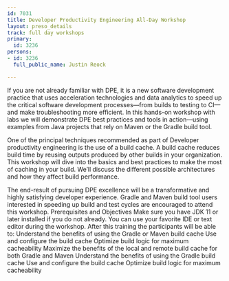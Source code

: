 ```yaml
---
id: 7031
title: Developer Productivity Engineering All-Day Workshop
layout: preso_details
track: full day workshops
primary:
  id: 3236
persons:
- id: 3236
  full_public_name: Justin Reock

---
```

If you are not already familiar with DPE, it is a new software development practice that uses acceleration technologies and data analytics to speed up the critical software development processes—from builds to testing to CI—and make troubleshooting more efficient. In this hands-on workshop with labs we will demonstrate DPE best practices and tools in action—using examples from Java projects that rely on Maven or the Gradle build tool.

One of the principal techniques recommended as part of Developer productivity engineering is the use of a build cache.  A build cache reduces build time by reusing outputs produced by other builds in your organization. This workshop will dive into the basics and best practices to make the most of caching in your build. We’ll discuss the different possible architectures and how they affect build performance.

The end-result of pursuing DPE excellence will be a transformative and highly satisfying developer experience. Gradle and Maven build tool users interested in speeding up build and test cycles are encouraged to attend this workshop.
Prerequisites and Objectives
Make sure you have JDK 11 or later installed if you do not already. You can use your favorite IDE or text editor during the workshop.
After this training the participants will be able to:
Understand the benefits of using the Gradle or Maven build cache
Use and configure the build cache
Optimize build logic for maximum cacheability
Maximize the benefits of the local and remote build cache for both Gradle and Maven
Understand the benefits of using the Gradle build cache
Use and configure the build cache
Optimize build logic for maximum cacheability
